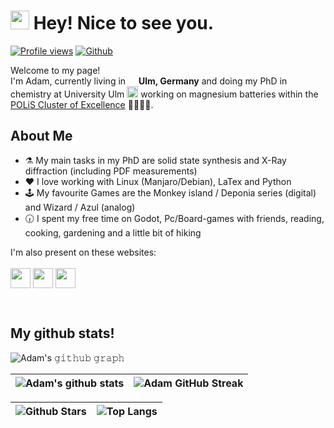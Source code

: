 <h1><img src="https://emojis.slackmojis.com/emojis/images/1531849430/4246/blob-sunglasses.gif?1531849430" width="30"/> Hey! Nice to see you.</h1>

[![Profile views](https://komarev.com/ghpvc/?username=adamreupert&color=blue)]()
[![Github](https://img.shields.io/github/followers/adamreupert?label=Follow&style=social)](https://github.com/adamreupert)

<p>Welcome to my page! </br> I'm Adam, currently living in <img src="https://cdn-icons-png.flaticon.com/512/197/197571.png" width="13"/> <b>Ulm, Germany</b> and doing my PhD in chemistry at University Ulm <img src="https://upload.wikimedia.org/wikipedia/commons/thumb/4/48/Uni_Ulm_Logo_Ausschnitt.svg/240px-Uni_Ulm_Logo_Ausschnitt.svg.png" width="18"/> working on magnesium batteries within the <a href="https://www.postlithiumstorage.org/en/">POLiS Cluster of Excellence</a> 👨🏼‍🔬🔋.</p> 

<h2> About Me </h2>

- ⚗️  My main tasks in my PhD are solid state synthesis and X-Ray diffraction (including PDF measurements)
- ♥️  I love working with Linux (Manjaro/Debian), LaTex and Python
- 🕹️  My favourite Games are the Monkey island / Deponia series (digital) and Wizard / Azul (analog)
- 🕡  I spent my free time on Godot, Pc/Board-games with friends, reading, cooking, gardening and a little bit of hiking 

I'm also present on these websites:
<br>
<br> 
<a href = 'https://www.linkedin.com/in/adam-reupert-362863238/'> <img width = '32px' align= 'center' src="https://upload.wikimedia.org/wikipedia/commons/c/ca/LinkedIn_logo_initials.png"/></a>
<a href = 'https://www.researchgate.net/profile/Adam-Reupert'> <img width = '32px' align= 'center' src="https://upload.wikimedia.org/wikipedia/commons/5/5e/ResearchGate_icon_SVG.svg"/></a>
<a href = 'https://orcid.org/0000-0003-2238-9670'> <img width = '32px' align= 'center' src="https://upload.wikimedia.org/wikipedia/commons/0/06/ORCID_iD.svg"/></a>
<!---
<a href = 'https://scholar.google.com/citations?hl=en&user=TqswtToAAAAJ'> <img width = '32px' align= 'center' src="https://upload.wikimedia.org/wikipedia/commons/c/c7/Google_Scholar_logo.svg"/></a>
--->
<br>
<h2> My github stats! </h2>

![Adam's 𝚐𝚒𝚝𝚑𝚞𝚋 𝚐𝚛𝚊𝚙𝚑](https://activity-graph.herokuapp.com/graph?username=adamreupert&theme=react-dark&hide_border=true&area=true)

|![Adam's github stats](https://github-readme-stats.vercel.app/api?username=adamreupert&show_icons=true&hide_border=true&bg_color=0d1117&text_color=5bcdec&title_color=5bcdec&icon_color=ffffff)|![Adam GitHub Streak](https://github-readme-streak-stats.herokuapp.com/?user=adamreupert&background=0d1117&currStreakNum=ffffff&sideNums=ffffff&ring=5bcdec&currStreakLabel=5bcdec&fire=5bcdec&sideLabels=5bcdec&hide_border=true)|
| ----- | --- |

|![Github Stars](https://github-readme-stats.vercel.app/api?username=adamreupert&show_icons=true&locale=en&count_private=true&hide_rank=true&custom_title=My%20GitHub%20Stats&disable_animations=true&bg_color=0d1117&text_color=5bcdec&title_color=5bcdec&icon_color=ffffff&hide_border=true)|![Top Langs](https://github-readme-stats.vercel.app/api/top-langs/?username=adamreupert&layout=compact&bg_color=0d1117&text_color=5bcdec&title_color=5bcdec&icon_color=ffffff)|
| ----- | --- |
